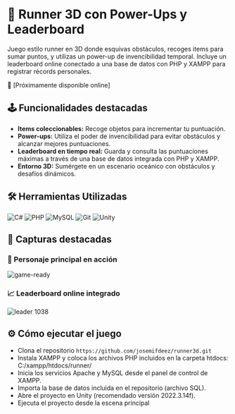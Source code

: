 # 🦈 Runner 3D con Power-Ups y Leaderboard

Juego estilo runner en 3D donde esquivas obstáculos, recoges items para sumar puntos, y utilizas un power-up de invencibilidad temporal. Incluye un leaderboard online conectado a una base de datos con PHP y XAMPP para registrar récords personales.

🔗 [Próximamente disponible online]

## 🕹️ Funcionalidades destacadas

- **Items coleccionables:** Recoge objetos para incrementar tu puntuación.
- **Power-ups:** Utiliza el poder de invencibilidad para evitar obstáculos y alcanzar mejores puntuaciones.
- **Leaderboard en tiempo real:** Guarda y consulta las puntuaciones máximas a través de una base de datos integrada con PHP y XAMPP.
- **Entorno 3D:** Sumérgete en un escenario oceánico con obstáculos y desafíos dinámicos.

## 🛠️ Herramientas Utilizadas
<p align="left">
<img src="https://img.shields.io/badge/C%23-7B3399?style=for-the-badge&logo=c%2B%2B&logoColor=white" alt="C#" />
<img src="https://img.shields.io/badge/php-%23777BB4.svg?style=for-the-badge&logo=php&logoColor=white" alt="PHP" />
<img src="https://img.shields.io/badge/mysql-4479A1.svg?style=for-the-badge&logo=mysql&logoColor=white" alt="MySQL" />
<img src="https://img.shields.io/badge/git-%23F05033.svg?style=for-the-badge&logo=git&logoColor=white" alt="Git" />
<img src="https://img.shields.io/badge/Unity-000000?style=for-the-badge&logo=unity&logoColor=white" alt="Unity" />

## 📸 Capturas destacadas

### 🦈 Personaje principal en acción
![game-ready](https://github.com/user-attachments/assets/9751da8a-9236-400d-b3d8-aa137831bd8f)

### 📈 Leaderboard online integrado
![leader 1038](https://github.com/user-attachments/assets/70c2197d-8918-4a29-b2d3-22960b52695a)


## ⚙️ Cómo ejecutar el juego

- Clona el repositorio `https://github.com/josemifdeez/runner3d.git`
- Instala XAMPP y coloca los archivos PHP incluidos en la carpeta htdocs: C:/xampp/htdocs/runner/
- Inicia los servicios Apache y MySQL desde el panel de control de XAMPP.
- Importa la base de datos incluida en el repositorio (archivo SQL).
- Abre el proyecto en Unity (recomendado versión 2022.3.14f).
- Ejecuta el proyecto desde la escena principal
